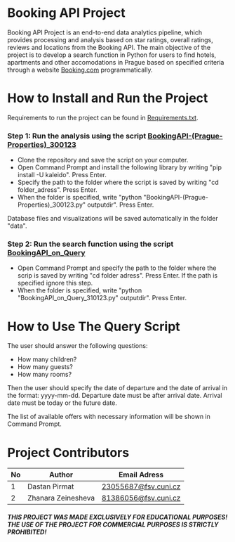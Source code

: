 # Booking API Project

Booking API Project is an end-to-end data analytics pipeline, which provides processing and analysis based on star ratings, overall ratings, reviews and locations from the Booking API.
The main objective of the project is to develop a search function in Python for users to find hotels, apartments and other accomodations in Prague based on specified criteria through a website [Booking.com](https://www.booking.com/index.ru.html?aid=304142&label=gen173nr-1BCAEoggI46AdIM1gEaDqIAQGYASG4ARfIAQzYAQHoAQGIAgGoAgO4Au2m754GwAIB0gIkZDg4ZWE5ODEtYWJjYi00Njk3LTg3MzMtNGVhYWY5NTgzMzhh2AIF4AIB&sid=44632f1b92082830e0652acb584d3335&) programmatically.

# How to Install and Run the Project

Requirements to run the project can be found in [Requirements.txt](https://github.com/ZhanaraZein/BookingApiProject/blob/main/Requirements.txt).

### Step 1: Run the analysis using the script [BookingAPI-(Prague-Properties)_300123](BookingAPI-(Prague-Properties)_300123.py)

* Clone the repository and save the script on your computer.
* Open Command Prompt and install the following library by writing "pip install -U kaleido". Press Enter.
* Specify the path to the folder where the script is saved by writing "cd folder_adress". Press Enter.
* When the folder is specified, write "python "BookingAPI-(Prague-Properties)_300123.py" outputdir". Press Enter.

Database files and visualizations will be saved automatically in the folder "data".

### Step 2: Run the search function using the script [BookingAPI_on_Query](https://github.com/ZhanaraZein/BookingApiProject/blob/main/BookingAPI_on_Query.py)

* Open Command Prompt and specify the path to the folder where the scrip is saved by writing "cd folder adress". Press Enter. If the path is specified ignore this step.
* When the folder is specified, write "python "BookingAPI_on_Query_310123.py" outputdir". Press Enter.

# How to Use The Query Script

The user should answer the following questions:
* How many children?
* How many guests?
* How many rooms?

Then the user should specify the date of departure and the date of arrival in the format: yyyy-mm-dd.
Departure date must be after arrival date.
Arrival date must be today or the future date.

The list of available offers with necessary information will be shown in Command Prompt.

# Project Contributors

| No  | Author | Email Adress |
| ------------- | ------------- | ------------- |
| 1  | Dastan Pirmat  | 23055687@fsv.cuni.cz |
| 2  | Zhanara Zeinesheva  | 81386056@fsv.cuni.cz |



##### THIS PROJECT WAS MADE EXCLUSIVELY FOR EDUCATIONAL PURPOSES! THE USE OF THE PROJECT FOR COMMERCIAL PURPOSES IS STRICTLY PROHIBITED!

